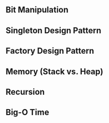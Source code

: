 ## Bit Manipulation
## Singleton Design Pattern
## Factory Design Pattern
## Memory (Stack vs. Heap)
## Recursion
## Big-O Time
